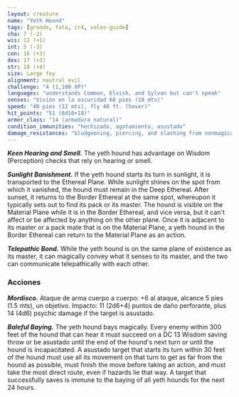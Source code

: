 ```yaml
---
layout: creature
name: "Yeth Hound"
tags: [grande, fata, cr4, volos-guide]
cha: 7 (-2)
wis: 12 (+1)
int: 5 (-3)
con: 16 (+3)
dex: 17 (+3)
str: 18 (+4)
size: Large fey
alignment: neutral evil
challenge: "4 (1,100 XP)"
languages: "understands Common, Elvish, and Sylvan but can't speak"
senses: "Visión en la oscuridad 60 pies (18 mts)"
speed: "40 pies (12 mts), fly 40 ft. (hover)"
hit_points: "51 (6d10+18)"
armor_class: "14 (armadura natural)"
condition_immunities: "hechizado, agotamiento, asustado"
damage_resistances: "bludgeoning, piercing, and slashing from nonmagical attacks not made with silvered weapons"
---
```


***Keen Hearing and Smell.*** The yeth hound has advantage on Wisdom (Perception) checks that rely on hearing or smell.

***Sunlight Banishment.*** If the yeth hound starts its turn in sunlight, it is transported to the Ethereal Plane. While sunlight shines on the spot from which it vanished, the hound must remain in the Deep Ethereal. After sunset, it returns to the Border Ethereal at the same spot, whereupon it typically sets out to find its pack or its master. The hound is visible on the Material Plane while it is in the Border Ethereal, and vice versa, but it can't affect or be affected by anything on the other plane. Once it is adjacent to its master or a pack mate that is on the Material Plane, a yeth hound in the Border Ethereal can return to the Material Plane as an action.

***Telepathic Bond.*** While the yeth hound is on the same plane of existence as its master, it can magically convey what it senses to its master, and the two can communicate telepathically with each other.

### Acciones

***Mordisco.*** Ataque de arma cuerpo a cuerpo: +6 al ataque, alcance 5 pies (1.5 mts), un objetivo. Impacto: 11 (2d6+4) puntos de daño perforante, plus 14 (4d6) psychic damage if the target is asustado.

***Baleful Baying.*** The yeth hound bays magically. Every enemy within 300 feet of the hound that can hear it must succeed on a DC 13 Wisdom saving throw or be asustado until the end of the hound's next turn or until the hound is incapacitated. A asustado target that starts its turn within 30 feet of the hound must use all its movement on that turn to get as far from the hound as possible, must finish the move before taking an action, and must take the most direct route, even if hazards lie that way. A target that successfully saves is immune to the baying of all yeth hounds for the next 24 hours.